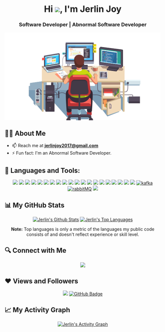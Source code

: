 <h1 align="center">Hi <img src="https://raw.githubusercontent.com/MartinHeinz/MartinHeinz/master/wave.gif" width="30px">, I'm Jerlin Joy</h1>
<h3 align="center">Software Developer | Abnormal Software Developer</h3>

<p align="center">
  <a href="#"><img align="center" width="auto" height="auto" src="https://github.com/Jerlinjoy46/Jerlinjoy46/blob/main/pngwing.com.png"/></a>
</p>

## 🙋‍♂️ About Me

- 📫 Reach me at **jerlinjoy2017@gmail.com**
- ⚡ Fun fact: I'm an Abnormal Software Developer.

## 🚀 Languages and Tools:

<p align="center">
  <img src="https://img.icons8.com/color/48/000000/javascript--v1.png"/>
  <img src="https://img.icons8.com/fluency/48/000000/node-js.png"/>
  <img src="https://img.icons8.com/ios/50/000000/express-js.png"/>
  <img src="https://img.icons8.com/color/48/000000/python--v1.png"/>
  <img src="https://img.icons8.com/color/48/000000/bash.png"/>
  <img src="https://img.icons8.com/color/48/000000/typescript.png"/>
  <img src="https://img.icons8.com/color/48/000000/react-native.png"/>
  <img src="https://img.icons8.com/color/48/000000/graphql.png"/>
  <img src="https://img.icons8.com/color/48/000000/amazon-web-services.png"/>
  <img src="https://img.icons8.com/external-tal-revivo-color-tal-revivo/48/000000/external-postman-is-the-only-complete-api-development-environment-logo-color-tal-revivo.png"/>
  <img src="https://img.icons8.com/color/48/000000/mongodb.png"/>
  <img src="https://img.icons8.com/fluency/48/000000/mysql-logo.png"/>
  <img src="https://img.icons8.com/color/48/000000/postgreesql.png"/>
  <img src="https://img.icons8.com/color/48/000000/redis.png"/>
  <img src="https://img.icons8.com/fluency/48/000000/docker.png"/>
  <img src="https://img.icons8.com/color/48/000000/git.png"/>
  <img src="https://img.icons8.com/fluency/48/000000/grafana.png"/>
  <img src="https://img.icons8.com/color/48/000000/firebase.png"/>
  <img src="https://img.icons8.com/external-tal-revivo-color-tal-revivo/48/000000/external-jest-can-collect-code-coverage-information-from-entire-projects-logo-color-tal-revivo.png"/>
  <img src="https://img.icons8.com/external-tal-revivo-shadow-tal-revivo/48/000000/external-arch-linux-composed-of-nonfree-and-open-source-software-logo-shadow-tal-revivo.png"/>
  <a href="https://kafka.apache.org/" target="_blank" rel="noreferrer"><img src="https://www.vectorlogo.zone/logos/apache_kafka/apache_kafka-icon.svg" alt="kafka" width="40" height="40"/></a>
  <a href="https://www.rabbitmq.com" target="_blank" rel="noreferrer"><img src="https://www.vectorlogo.zone/logos/rabbitmq/rabbitmq-icon.svg" alt="rabbitMQ" width="40" height="40"/></a>
  <img src="https://img.icons8.com/external-tal-revivo-shadow-tal-revivo/48/000000/external-vim-a-highly-configurable-text-editor-for-efficiently-creating-and-changing-any-kind-of-text-logo-shadow-tal-revivo.png"/>
</p>

## 📊 My GitHub Stats

<p align="center">
  <a href="https://github.com/jerlin-joy/github-readme-stats"><img alt="Jerlin's Github Stats" src="https://github-readme-stats.vercel.app/api?username=jerlin-joy&show_icons=true&count_private=true&theme=react&hide_border=true&bg_color=0D1117" /></a>
  <a href="https://github.com/jerlin-joy/github-readme-stats"><img alt="Jerlin's Top Languages" src="https://github-readme-stats.vercel.app/api/top-langs/?username=jerlin-joy&langs_count=8&count_private=true&layout=compact&theme=react&hide_border=true&bg_color=0D1117" /></a>
</p>

<p align="center"><b>Note:</b> Top languages is only a metric of the languages my public code consists of and doesn't reflect experience or skill level.</p>

## 🔍 Connect with Me

<p align="center">
  <a href="https://www.linkedin.com/in/jerlin-joy-110b991b3"><img src="https://img.icons8.com/fluent/48/000000/linkedin.png"/></a>
</p>

## ❤ Views and Followers

<p align="center">
  <a href="https://github.com/Meghna-DAS/github-profile-views-counter"><img src="https://komarev.com/ghpvc/?username=jerlin-joy"></a>
  <a href="https://github.com/jerlin-joy?tab=followers"><img src="https://img.shields.io/github/followers/jerlin-joy?label=Followers&style=social" alt="GitHub Badge"></a>
</p>

## 📈 My Activity Graph

<p align="center">
  <a href="https://github.com/jerlin-joy/github-readme-activity-graph"><img alt="Jerlin's Activity Graph" src="https://github-readme-activity-graph.cyclic.app?username=jerlin-joy&bg_color=0D1117&color=5BCDEC&line=5BCDEC&point=FFFFFF&hide_border=true" /></a>
</p>

